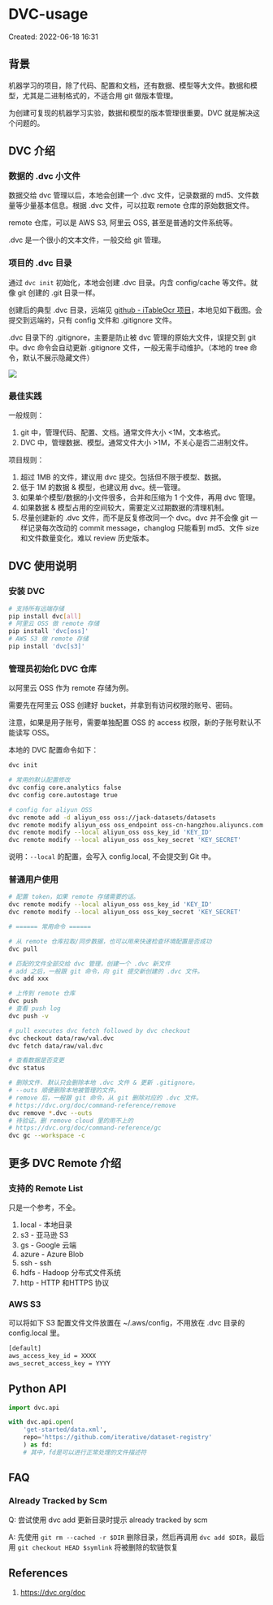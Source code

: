# DVC-usage

Created: 2022-06-18 16:31

## 背景

机器学习的项目，除了代码、配置和文档，还有数据、模型等大文件。数据和模型，尤其是二进制格式的，不适合用 git 做版本管理。

为创建可复现的机器学习实验，数据和模型的版本管理很重要。DVC 就是解决这个问题的。

## DVC 介绍

### 数据的 .dvc 小文件

数据交给 dvc 管理以后，本地会创建一个 .dvc 文件，记录数据的 md5、文件数量等少量基本信息。根据 .dvc 文件，可以拉取 remote 仓库的原始数据文件。

remote 仓库，可以是 AWS S3, 阿里云 OSS, 甚至是普通的文件系统等。

.dvc 是一个很小的文本文件，一般交给 git 管理。

### 项目的 .dvc 目录

通过 `dvc init` 初始化，本地会创建 .dvc 目录。内含 config/cache 等文件。就像 git 创建的 .git 目录一样。

创建后的典型 .dvc 目录，远端见 [github - iTableOcr 项目](https://github.com/JackonYang/iTableOcr/tree/master/.dvc)，本地见如下截图。会提交到远端的，只有 config 文件和 .gitignore 文件。

.dvc 目录下的 .gitignore，主要是防止被 dvc 管理的原始大文件，误提交到 git 中。dvc 命令会自动更新 .gitignore 文件，一般无需手动维护。（本地的 tree 命令，默认不展示隐藏文件）

![](https://tva1.sinaimg.cn/large/e6c9d24egy1h3dcfr10q0j20fy0h33zg.jpg)

### 最佳实践

一般规则：

1. git 中，管理代码、配置、文档。通常文件大小 <1M，文本格式。
2. DVC 中，管理数据、模型。通常文件大小 >1M，不关心是否二进制文件。

项目规则：

1. 超过 1MB 的文件，建议用 dvc 提交。包括但不限于模型、数据。
2. 低于 1M 的数据 & 模型，也建议用 dvc。统一管理。
3. 如果单个模型/数据的小文件很多，合并和压缩为 1 个文件，再用 dvc 管理。
4. 如果数据 & 模型占用的空间较大，需要定义过期数据的清理机制。
5. 尽量创建新的 .dvc 文件，而不是反复修改同一个 dvc。dvc 并不会像 git 一样记录每次改动的 commit message，changlog 只能看到 md5、文件 size 和文件数量变化，难以 review 历史版本。

## DVC 使用说明

### 安装 DVC

```bash
# 支持所有远端存储
pip install dvc[all]
# 阿里云 OSS 做 remote 存储
pip install 'dvc[oss]'
# AWS S3 做 remote 存储
pip install 'dvc[s3]'
```

### 管理员初始化 DVC 仓库

以阿里云 OSS 作为 remote 存储为例。

需要先在阿里云 OSS 创建好 bucket，并拿到有访问权限的账号、密码。

注意，如果是用子账号，需要单独配置 OSS 的 access 权限，新的子账号默认不能读写 OSS。

本地的 DVC 配置命令如下：

```bash
dvc init

# 常用的默认配置修改
dvc config core.analytics false
dvc config core.autostage true

# config for aliyun OSS
dvc remote add -d aliyun_oss oss://jack-datasets/datasets
dvc remote modify aliyun_oss oss_endpoint oss-cn-hangzhou.aliyuncs.com
dvc remote modify --local aliyun_oss oss_key_id 'KEY_ID'
dvc remote modify --local aliyun_oss oss_key_secret 'KEY_SECRET'
```

说明：`--local` 的配置，会写入 config.local, 不会提交到 Git 中。

### 普通用户使用

```bash
# 配置 token，如果 remote 存储需要的话。
dvc remote modify --local aliyun_oss oss_key_id 'KEY_ID'
dvc remote modify --local aliyun_oss oss_key_secret 'KEY_SECRET'

# ====== 常用命令 ======

# 从 remote 仓库拉取/同步数据，也可以用来快速检查环境配置是否成功
dvc pull

# 匹配的文件全部交给 dvc 管理，创建一个 .dvc 新文件
# add 之后，一般跟 git 命令，向 git 提交新创建的 .dvc 文件。
dvc add xxx

# 上传到 remote 仓库
dvc push
# 查看 push log
dvc push -v

# pull executes dvc fetch followed by dvc checkout
dvc checkout data/raw/val.dvc
dvc fetch data/raw/val.dvc

# 查看数据是否变更
dvc status

# 删除文件. 默认只会删除本地 .dvc 文件 & 更新 .gitignore。
# --outs 顺便删除本地被管理的文件。
# remove 后，一般跟 git 命令，从 git 删除对应的 .dvc 文件。
# https://dvc.org/doc/command-reference/remove
dvc remove *.dvc --outs
# 待验证。删 remove cloud 里的用不上的
# https://dvc.org/doc/command-reference/gc
dvc gc --workspace -c
```

## 更多 DVC Remote 介绍

### 支持的 Remote List

只是一个参考，不全。

1. local - 本地目录
3. s3 - 亚马逊 S3
4. gs - Google 云端
5. azure - Azure Blob
6. ssh - ssh
7. hdfs - Hadoop 分布式文件系统
8. http - HTTP 和HTTPS 协议

### AWS S3

可以将如下 S3 配置文件文件放置在 ~/.aws/config，不用放在 .dvc 目录的 config.local 里。

```bash
[default]
aws_access_key_id = XXXX
aws_secret_access_key = YYYY
```

## Python API

```python
import dvc.api

with dvc.api.open(
	'get-started/data.xml',
	repo='https://github.com/iterative/dataset-registry'
	) as fd:
	# 其中，fd是可以进行正常处理的文件描述符
```

## FAQ

### Already Tracked by Scm

Q: 尝试使用 dvc add 更新目录时提示 already tracked by scm

A: 先使用 `git rm --cached -r $DIR` 删除目录，然后再调用 `dvc add $DIR`，最后用 `git checkout HEAD $symlink` 将被删除的软链恢复

## References

1. https://dvc.org/doc
